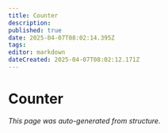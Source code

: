 ```yaml
---
title: Counter
description: 
published: true
date: 2025-04-07T08:02:14.395Z
tags: 
editor: markdown
dateCreated: 2025-04-07T08:02:12.171Z
---
```


# Counter

*This page was auto-generated from structure.*